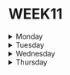 # WEEK11

<details>
  <summary>Monday</summary>
  
</details>



<details>
  <summary>Tuesday</summary>
 
## Node.JS Core Understanding Learning Exercise 🧠
  
***1. What is Node.js?***

**Node JS** is an open source javascript environment that we run outside the browser targeting asynchronous events.

***2. What problem does Node.JS solve?***

Node solves the problem of having the need to use a large number of servers, because thanks to its engine, instead of creating a new thread for each client, each connection triggers an execution within the node engine, so a server can support thousands of connections

***3. What is the V8 Javascript Engine?***

The v8 engine is an engine developed in C++ that is currently most popular due to its performance and performance, which combines an interpreter that transforms the code into a list of tokens and a compiler that optimizes it, thus making javascript run much faster.

***4. Is Node.JS really necessary in the Development ecosystem?***

Node js is necessary and very useful in the development ecosystem because it allows us to develop faster and more scalable applications in a very efficient way, in addition to having a huge community and support.
  
***5. What is the difference between Node.JS and any other browser?***
  
The difference between nodejs and any other browser is that NodeJS has full access to the system, thus being able to read and write directly from the file system, with unlimited access, run software etc.

  ***6. What is NVM and Why is it useful for Node.JS developers?***
  
  NVM (node vision manager) is a bash script used to manage the released versions of NodeJS, allowing you to install, update or change the version. This makes it easier to work with projects that require different versions on the same computer.
  
  
## Node.JS Module System Core Understanding Learning Exercise 🧠
  
***1. What is a Javascript Module?***
  
  
  
  
***2. Why are Javascript Modules necessary?***
  
  
  
  
***3. What module standards are available in Node.JS?***
  
  
  
  
***4. What are the differences between ESModules and CommonJS modules?***
  
  
  
  
***5. Which types of modules exist in Node.JS?***
  
</details>




<details>
  <summary>Wednesday</summary>

</details>




<details>
  <summary>Thursday</summary>

</details
